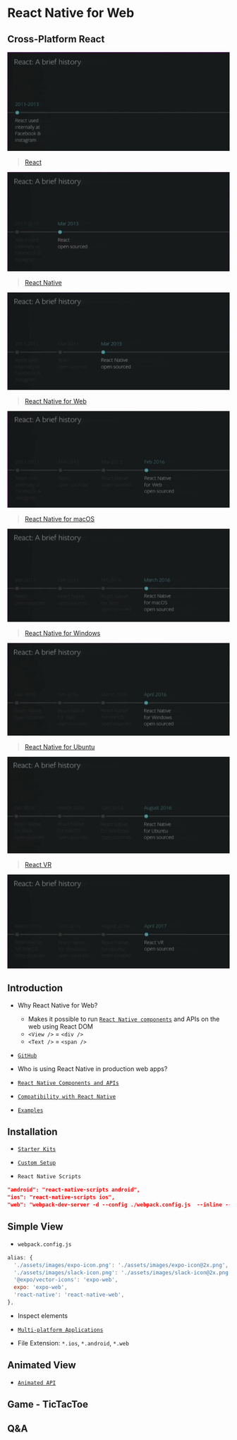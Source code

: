 # React Native for Web

## Cross-Platform React

![React](screenshots/2011-2013.png)

> [React](https://reactjs.org/)

![React](screenshots/2013-03.png)

> [React Native](https://facebook.github.io/react-native/)

![React Native](screenshots/2015-03.png)

> [React Native for Web](https://github.com/necolas/react-native-web)

![React Native for Web](screenshots/2016-02.png)

> [React Native for macOS](https://github.com/ptmt/react-native-macos)

![React Native for macOS](screenshots/2016-03.png)

> [React Native for Windows](https://github.com/Microsoft/react-native-windows)

![React Native for Windows](screenshots/2016-04.png)

> [React Native for Ubuntu](https://github.com/CanonicalLtd/react-native/blob/ubuntu/README-ubuntu.md)

![React Native for Ubuntu](screenshots/2016-08.png)

> [React VR](https://facebook.github.io/react-360/)

![React VR](screenshots/2017-04.png)

## Introduction

- Why React Native for Web?
	- Makes it possible to run [`React Native components`](https://facebook.github.io/react-native/docs/components-and-apis.html) and APIs on the web using React DOM
	- `<View />` = `<div />`
	- `<Text />` = `<span />`

- [`GitHub`](https://github.com/necolas/react-native-web#react-native-for-web)

- Who is using React Native in production web apps?

- [`React Native Components and APIs`](https://facebook.github.io/react-native/docs/components-and-apis.html)

- [`Compatibility with React Native`](https://github.com/necolas/react-native-web#compatibility-with-react-native)

- [`Examples`](http://necolas.github.io/react-native-web/examples/)

## Installation

- [`Starter Kits`](https://github.com/necolas/react-native-web/blob/master/packages/website/guides/getting-started.md#starter-kits)

- [`Custom Setup`](https://github.com/necolas/react-native-web/blob/master/packages/website/guides/getting-started.md#configuring-a-module-bundler)

- `React Native Scripts`

```json
"android": "react-native-scripts android",
"ios": "react-native-scripts ios",
"web": "webpack-dev-server -d --config ./webpack.config.js  --inline --hot --colors --content-base public/ --history-api-fallback",
```

## Simple View

- `webpack.config.js`

```javascript
alias: {
  './assets/images/expo-icon.png': './assets/images/expo-icon@2x.png',
  './assets/images/slack-icon.png': './assets/images/slack-icon@2x.png',
  '@expo/vector-icons': 'expo-web',
  expo: 'expo-web',
  'react-native': 'react-native-web',
},
```

- Inspect elements

- [`Multi-platform Applications`](https://github.com/necolas/react-native-web/blob/master/packages/website/guides/getting-started.md#multi-platform-applications)

- File Extension: `*.ios`, `*.android`, `*.web`

## Animated View

- [`Animated API`](http://necolas.github.io/react-native-web/examples/)

## Game - TicTacToe

## Q&A
